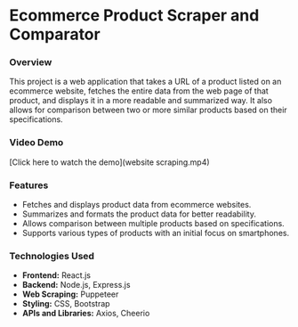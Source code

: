 # Ecommerce Product Scraper and Comparator

### Overview

This project is a web application that takes a URL of a product listed on an ecommerce website, fetches the entire data from the web page of that product, and displays it in a more readable and summarized way. It also allows for comparison between two or more similar products based on their specifications.

### Video Demo
[Click here to watch the demo](website scraping.mp4)

### Features

- Fetches and displays product data from ecommerce websites.
- Summarizes and formats the product data for better readability.
- Allows comparison between multiple products based on specifications.
- Supports various types of products with an initial focus on smartphones.

### Technologies Used

- **Frontend:** React.js
- **Backend:** Node.js, Express.js
- **Web Scraping:** Puppeteer
- **Styling:** CSS, Bootstrap
- **APIs and Libraries:** Axios, Cheerio
